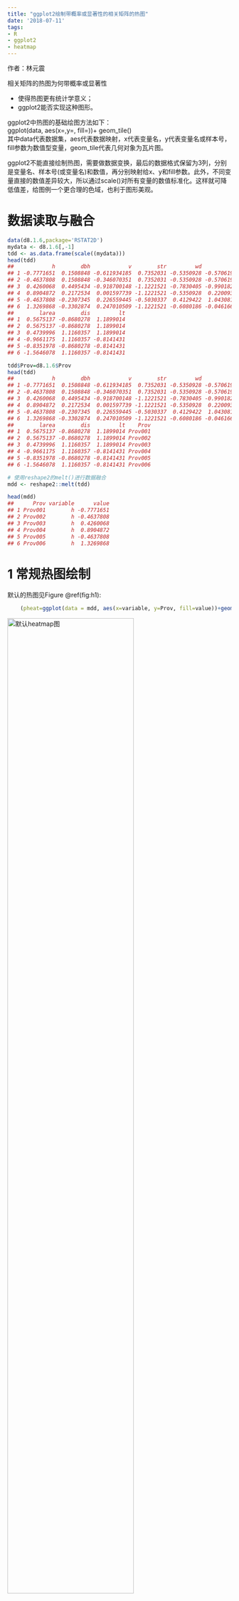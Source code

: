 ```yaml
---
title: "ggplot2绘制带概率或显著性的相关矩阵的热图"
date: '2018-07-11'
tags:
- R
- ggplot2
- heatmap
---
```


作者：林元震

相关矩阵的热图为何带概率或显著性

-   使得热图更有统计学意义；
-   ggplot2能否实现这种图形。

<!--more-->
ggplot2中热图的基础绘图方法如下：  
ggplot(data, aes(x=,y=, fill=))+ geom\_tile()  
其中data代表数据集，aes代表数据映射，x代表变量名，y代表变量名或样本号，fill参数为数值型变量，geom\_tile代表几何对象为瓦片图。

ggplot2不能直接绘制热图，需要做数据变换，最后的数据格式保留为3列，分别是变量名、样本号(或变量名)和数值，再分别映射给x、y和fill参数。此外，不同变量直接的数值差异较大，所以通过scale()对所有变量的数值标准化。这样就可降低值差，给图例一个更合理的色域，也利于图形美观。

数据读取与融合
==============
``` R
data(d8.1.6,package='RSTAT2D')
mydata <- d8.1.6[,-1]
tdd <- as.data.frame(scale((mydata)))
head(tdd)
##            h        dbh            v        str         wd          tw
## 1 -0.7771651  0.1508848 -0.611934185  0.7352031 -0.5350928 -0.57061982
## 2 -0.4637808  0.1508848 -0.346070351  0.7352031 -0.5350928 -0.57061982
## 3  0.4260068  0.4495434 -0.918700148 -1.1221521 -0.7830405 -0.99018209
## 4  0.8904872  0.2172534  0.001597739 -1.1221521 -0.5350928  0.22009369
## 5 -0.4637808 -0.2307345  0.226559445 -0.5030337  0.4129422  1.04308123
## 6  1.3269868 -0.3302874  0.247010509 -1.1221521 -0.6080186 -0.04616698
##        larea        dis         lt
## 1  0.5675137 -0.8680278  1.1899014
## 2  0.5675137 -0.8680278  1.1899014
## 3  0.4739996  1.1160357  1.1899014
## 4 -0.9661175  1.1160357 -0.8141431
## 5 -0.8351978 -0.8680278 -0.8141431
## 6 -1.5646078  1.1160357 -0.8141431

tdd$Prov=d8.1.6$Prov
head(tdd)
##            h        dbh            v        str         wd          tw
## 1 -0.7771651  0.1508848 -0.611934185  0.7352031 -0.5350928 -0.57061982
## 2 -0.4637808  0.1508848 -0.346070351  0.7352031 -0.5350928 -0.57061982
## 3  0.4260068  0.4495434 -0.918700148 -1.1221521 -0.7830405 -0.99018209
## 4  0.8904872  0.2172534  0.001597739 -1.1221521 -0.5350928  0.22009369
## 5 -0.4637808 -0.2307345  0.226559445 -0.5030337  0.4129422  1.04308123
## 6  1.3269868 -0.3302874  0.247010509 -1.1221521 -0.6080186 -0.04616698
##        larea        dis         lt    Prov
## 1  0.5675137 -0.8680278  1.1899014 Prov001
## 2  0.5675137 -0.8680278  1.1899014 Prov002
## 3  0.4739996  1.1160357  1.1899014 Prov003
## 4 -0.9661175  1.1160357 -0.8141431 Prov004
## 5 -0.8351978 -0.8680278 -0.8141431 Prov005
## 6 -1.5646078  1.1160357 -0.8141431 Prov006

# 使用reshape2的melt()进行数据融合
mdd <- reshape2::melt(tdd)

head(mdd)
##      Prov variable      value
## 1 Prov001        h -0.7771651
## 2 Prov002        h -0.4637808
## 3 Prov003        h  0.4260068
## 4 Prov004        h  0.8904872
## 5 Prov005        h -0.4637808
## 6 Prov006        h  1.3269868
``` 
1 常规热图绘制
==============

默认的热图见Figure @ref(fig:h1):
``` R
    (pheat=ggplot(data = mdd, aes(x=variable, y=Prov, fill=value))+geom_tile())
``` 
<img src="img/heatmap1-for-correlation-p-value-in-ggplot2_files/figure-html/h1-1.png" alt="默认heatmap图" width="75%" />
<p class="caption">
默认heatmap图
</p>

由于采用默认的填充色，色差较小，热图效果不好，这时可设置渐变色来加以调整。
``` R
    pheat+ scale_fill_gradientn(colours = terrain.colors(20))
``` 
<img src="img/heatmap1-for-correlation-p-value-in-ggplot2_files/figure-html/h2-1.png" alt="heatmap图-修改色差" width="75%" />
<p class="caption">
heatmap图-修改色差
</p>

2 常规相关图绘制
================

ggplot2中相关图的绘图方法如下：  
ggplot(data, aes(x=,y=, fill=))+ geom\_tile()  
其中data代表数据集，aes代表数据映射，x代表变量名，y代表变量名，fill参数为数值型变量，geom\_tile代表几何对象为瓦片图。

``` R
    mcor <- round(cor(mydata),2)

    cormat <- melt(mcor)

    (pcorr=ggplot(data = cormat, aes(x=Var1, y=Var2, fill=value)) + 
      geom_tile()+scale_fill_gradient2(low="darkred", high="darkgreen"))
``` 
<img src="img/heatmap1-for-correlation-p-value-in-ggplot2_files/figure-html/h3-1.png" alt="默认相关图" width="75%" />
<p class="caption">
默认相关图
</p>

从生成的相关图看出，相关值正负排列比较混乱，因此可以对相关矩阵进行重排序(自定义函数)，然后再绘制相关图。
``` R
    reorder_cormat <- function(cormat){
      dd <- as.dist((1-cormat)/2)
      hc <- hclust(dd)
      cormat <-cormat[hc$order, hc$order]
    }
    mcor1=reorder_cormat(mcor)
    cormat1 <- melt(mcor1)

    pcorr %+% cormat1
``` 

<img src="img/heatmap1-for-correlation-p-value-in-ggplot2_files/figure-html/h4-1.png" alt="相关图-聚类排序" width="75%" />
<p class="caption">
相关图-聚类排序
</p>

3 将热图与相关图合在一起
========================

ggplot2不能直接绘制热图与相关图的结合图，这时，可以自行编程heatmap1()来实现。具体代码见本文的最后。
``` R
    heatmap1(mydata,type='data',Sig=FALSE,Nbreaks = 8)
``` 

<img src="img/heatmap1-for-correlation-p-value-in-ggplot2_files/figure-html/h5-1.png" alt="heatmap相关图" width="75%" />
<p class="caption">
heatmap相关图
</p>

注：Nbreaks控制图例的显示数量。

将p值和显著性添加到图形中。
``` R
    heatmap1(mydata,type='data',Sig=TRUE,Nbreaks = 8)
``` 

<img src="img/heatmap1-for-correlation-p-value-in-ggplot2_files/figure-html/h6-1.png" alt="heatmap相关图-p值和显著性" width="75%" />
<p class="caption">
heatmap相关图-p值和显著性
</p>

现在对相关矩阵进行聚类排序。
``` R
    heatmap1(mydata,type='data',Sig=TRUE,order=TRUE,Nbreaks = 6)
``` 

<img src="img/heatmap1-for-correlation-p-value-in-ggplot2_files/figure-html/h7-1.png" alt="heatmap相关图-p值和显著性-聚类排序" width="75%" />
<p class="caption">
heatmap相关图-p值和显著性-聚类排序
</p>

事实上，除了数据集和相关矩阵，heatmap1()函数可以绘制任意矩阵和代标签的另一个矩阵，下述举一个简单的例子，当然读者应当明白下述例子没有什么科学意义。
``` R
    set.seed(2018)
    # 生成11×11的随机值矩阵label
    label<-matrix(runif(121),nrow=11)
    label<-round(label,2)

    heatmap1(label)
``` 

<img src="img/heatmap1-for-correlation-p-value-in-ggplot2_files/figure-html/h8-1.png" alt="heatmap1随意矩阵图" width="75%" />
<p class="caption">
heatmap1随意矩阵图
</p>

``` R
    # 两个矩阵的粘贴
    matrix.ps<-function(a,b){
      # matrix a and b should have the same dim
      N=nrow(a)#=nrow(b)
      a=round(a,2) # matrix a must be numeric
                   # matrix b should be character
      c=matrix(0,nrow=N,ncol=N)
      for(i in 1:N){
        for(j in 1:N) c[i,j]=paste(a[i,j],b[i,j],sep='\n ')
      }
      return(c)
    }

    sig<-c('*','','.','**','***')
    b<-matrix(sig,nrow=11,ncol=11)

    # 生成标签矩阵
    label2<-matrix.ps(label,b)
    heatmap1(label,type='matrix',df.label=label2,
            gtitle='corr',Nbreaks = 8)
``` 

<img src="img/heatmap1-for-correlation-p-value-in-ggplot2_files/figure-html/h9-1.png" alt="heatmap1随意矩阵图及其标签矩阵" width="75%" />
<p class="caption">
heatmap1随意矩阵图及其标签矩阵
</p>

当然，也可以对之前的示例mydata上添加随意的标签矩阵，而不是p值和显著性。
``` R
    # 生成9×9的随意标签矩阵
    label3=label2[1:9,1:9]
    heatmap1(mydata,type='data',df.label=label3,Nbreaks = 6)
``` 

<img src="img/heatmap1-for-correlation-p-value-in-ggplot2_files/figure-html/h10-1.png" alt="heatmap相关图-任意标签" width="75%" />
<p class="caption">
heatmap相关图-任意标签
</p>

通过上述示例可知，ggplot2包确实功能很强大，我自编的函数heatmap1()可以用于绘制遗传评估方面生成的遗传相关矩阵及其显著性，下回找个时间演示一下。

heatmap1()的具体代码如下：
``` R
    #' Create a Heatmap
    #' 
    #' Function creates a correlation heatmap using ggplot2 given a data.frame
    #' 
    #' @param df A data.frame or matrix containing only numeric data.
    #' @param type Identify df to be 'matrix'(default) or 'data'.
    #' @param df.label A matrix for heatmap labels.
    #' @param gtitle guide or legend title.
    #' @param Nbreaks A number controls legend breaks.
    #' @param Sig Logical, if TRUE put pvalue and sig level for heatmap labels. 
    #' @param data.only Logical, if TRUE returns correlation and pvalue.

    heatmap1 <- 
      function(df,type='matrix', df.label=NULL,gtitle=NULL,
               Nbreaks=NULL,Sig= FALSE,order=FALSE,
               data.only = FALSE) {  
        require(ggplot2) # ggplot2
        require(reshape2) # melt data
        require(agricolae) # count corr and p.value
        
        reorder_cormat <- function(cormat){
          dd <- as.dist((1-cormat)/2)
          hc <- hclust(dd)
          cormat <-cormat[hc$order, hc$order]
        }
        
        if(is.null(gtitle)) gtitle<-'legend'
        
        if(type=='data') {
          #dNN=nrow(df)
          df.cor.p<-correlation(df)
          df1<-df.cor.p$correlation
          df1.p<-df.cor.p$pvalue#-diag(dNN)
          
          if(order==TRUE){
            df1<-reorder_cormat(df1)
            nm1<-rownames(df1)
            df1.p<-df1.p[nm1,nm1]
          }
        }
        
        if(type=='matrix') df1<-df
        
        if(type=='corr.matrix') {
          df1<-df
          if(order==TRUE){
            df1<-reorder_cormat(df)
            nm1<-rownames(df1)
            if(!is.null(df.label)) df.label<-df.label[nm1,nm1]
          }
        }
        
        test <- melt(df1)
        
        if(type=='data'){
          test$p.value<-round(melt(df1.p)$value,2)
          ra<-abs(test$p.value)
          
          NN<-nrow(test)
          prefix<-rep('',NN)
          for(i in 1:NN){
            if(ra[i]<=0.1)    prefix[i] <- '.'
            if(ra[i]<=0.05)   prefix[i] <- '*'
            if(ra[i]<=0.01)   prefix[i] <- '**'
            if(ra[i]<=0.001)  prefix[i] <- '***'
          }
          ra1<-paste(test$p.value,prefix,sep='\n')
          test$rp<-ra1
        }
        
        if(is.null(df.label)) {
          if(Sig==FALSE) test.label=round(test$value,2)
          else test.label<-test$rp
        } 
        if(!is.null(df.label)) {test1<-melt(df.label)
        if(is.numeric(test1$value)) test.label<-round(test1$value,2)
        else test.label<-test1$value
        }
        
        p1<-ggplot(test,aes(x=Var1,y=Var2,fill=value,label=test.label))+ 
          geom_tile() + 
          geom_text() +
          labs(x="",y="",fill=gtitle)
        
        if(is.null(Nbreaks)) p1<-p1+scale_fill_distiller(palette="Spectral",
                                                         trans = "reverse",
                                                         guide = "legend")
        
        if(!is.null(Nbreaks)) { 
          bv<-unique(test$value)
          bv<-bv[order(bv)]
          Nbv<-length(bv)
          nn<-seq(2,Nbv-1,by=Nbreaks)
          bv1<-bv[c(1,nn,Nbv)]
          bv2<-rev(bv1)
          
          p1<-p1+scale_fill_distiller(palette = "Spectral", 
                                      trans = "reverse",
                                      breaks = bv1,
                                      guide = "legend")
        }
        
        
        if(data.only) {
          return(test)
        }
        print(p1)
      }
``` 
